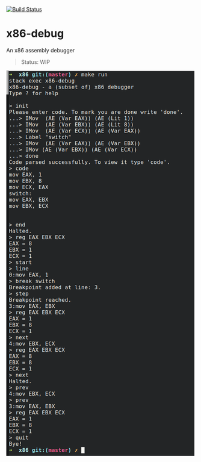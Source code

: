 [![Build Status](https://gitlab.com/gilmi/x86-debug/badges/master/build.svg)](https://gitlab.com/gilmi/x86-debug/commits/master/)

# x86-debug

An x86 assembly debugger

> Status: WIP


![Status](assets/02_repl.png)
